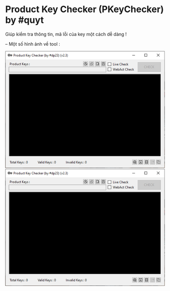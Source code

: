 # Product Key Checker (PKeyChecker) by #quyt
Giúp kiểm tra thông tin, mã lỗi của key một cách dễ dàng !

– Một số hình ảnh về tool :
<p align="center">
  <img src="https://raw.githubusercontent.com/dphuc23/PKeyChecker/master/img/frmMain.png">
  <img src="https://raw.githubusercontent.com/dphuc23/PKeyChecker/master/img/frmMain.png">
</p>

